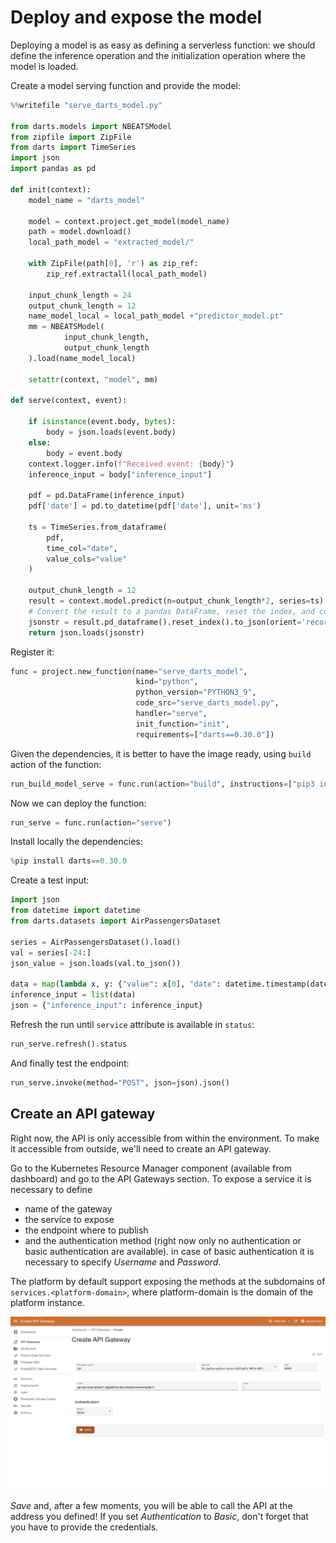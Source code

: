 # Deploy and expose the model

Deploying a model is as easy as defining a serverless function: we should define the inference operation and the initialization
operation where the model is loaded.

Create a model serving function and provide the model:

``` python
%%writefile "serve_darts_model.py"

from darts.models import NBEATSModel
from zipfile import ZipFile
from darts import TimeSeries
import json
import pandas as pd

def init(context):
    model_name = "darts_model"

    model = context.project.get_model(model_name)
    path = model.download()
    local_path_model = "extracted_model/"

    with ZipFile(path[0], 'r') as zip_ref:
        zip_ref.extractall(local_path_model)

    input_chunk_length = 24
    output_chunk_length = 12
    name_model_local = local_path_model +"predictor_model.pt"
    mm = NBEATSModel(
            input_chunk_length,
            output_chunk_length
    ).load(name_model_local)

    setattr(context, "model", mm)

def serve(context, event):

    if isinstance(event.body, bytes):
        body = json.loads(event.body)
    else:
        body = event.body
    context.logger.info(f"Received event: {body}")
    inference_input = body["inference_input"]

    pdf = pd.DataFrame(inference_input)
    pdf['date'] = pd.to_datetime(pdf['date'], unit='ms')

    ts = TimeSeries.from_dataframe(
        pdf,
        time_col="date",
        value_cols="value"
    )

    output_chunk_length = 12
    result = context.model.predict(n=output_chunk_length*2, series=ts)
    # Convert the result to a pandas DataFrame, reset the index, and convert to a list
    jsonstr = result.pd_dataframe().reset_index().to_json(orient='records')
    return json.loads(jsonstr)
```

Register it:

``` python
func = project.new_function(name="serve_darts_model",
                            kind="python",
                            python_version="PYTHON3_9",
                            code_src="serve_darts_model.py",
                            handler="serve",
                            init_function="init",
                            requirements=["darts==0.30.0"])
```

Given the dependencies, it is better to have the image ready, using ``build`` action of the function:

``` python
run_build_model_serve = func.run(action="build", instructions=["pip3 install torch torchvision torchaudio --index-url https://download.pytorch.org/whl/cpu","pip3 install darts==0.30.0"])
```

Now we can deploy the function:

``` python
run_serve = func.run(action="serve")
```

Install locally the dependencies:

``` python
%pip install darts==0.30.0
```

Create a test input:

``` python
import json
from datetime import datetime
from darts.datasets import AirPassengersDataset

series = AirPassengersDataset().load()
val = series[-24:]
json_value = json.loads(val.to_json())

data = map(lambda x, y: {"value": x[0], "date": datetime.timestamp(datetime.strptime(y, "%Y-%m-%dT%H:%M:%S.%f"))*1000}, json_value["data"], json_value["index"])
inference_input = list(data)
json = {"inference_input": inference_input}
```

Refresh the run until `service` attribute is available in `status`:

``` python
run_serve.refresh().status
```

And finally test the endpoint:

``` python
run_serve.invoke(method="POST", json=json).json()
```

## Create an API gateway

Right now, the API is only accessible from within the environment. To make it accessible from outside, we'll need to create an API gateway.

Go to the Kubernetes Resource Manager component (available from dashboard) and go to the API Gateways section. To expose a service it is necessary to define

- name of the gateway
- the service to expose
- the endpoint where to publish
- and the authentication method (right now only no authentication or basic authentication are available). in case of basic authentication it is necessary to specify  *Username* and *Password*.

The platform by default support exposing the methods at the subdomains of ``services.<platform-domain>``, where platform-domain is the domain of the platform instance.

![KRM APIGW image](../../images/scenario-etl/apigw-krm.png)

*Save* and, after a few moments, you will be able to call the API at the address you defined! If you set *Authentication* to *Basic*, don't forget that you have to provide the credentials.
